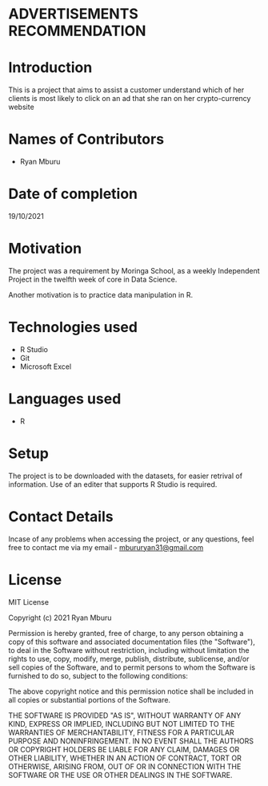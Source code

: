 # ADVERTISEMENTS RECOMMENDATION

# Introduction
This is a project that aims to assist a customer understand which of her clients is most likely to click on an ad that she ran on her crypto-currency website

# Names of Contributors
- Ryan Mburu

# Date of completion
19/10/2021

# Motivation
The project was a requirement by Moringa School, as a weekly Independent Project in the twelfth week of core in Data Science.

Another motivation is to practice data manipulation in R.

# Technologies used
- R Studio
- Git
- Microsoft Excel

# Languages used
- R

# Setup
The project is to be downloaded with the datasets, for easier retrival of information. Use of an editer that supports R Studio is required.

# Contact Details
Incase of any problems when accessing the project, or any questions, feel free to contact me via my email - mbururyan31@gmail.com

# License
MIT License

Copyright (c) 2021 Ryan Mburu

Permission is hereby granted, free of charge, to any person obtaining a copy
of this software and associated documentation files (the "Software"), to deal
in the Software without restriction, including without limitation the rights
to use, copy, modify, merge, publish, distribute, sublicense, and/or sell
copies of the Software, and to permit persons to whom the Software is
furnished to do so, subject to the following conditions:

The above copyright notice and this permission notice shall be included in all
copies or substantial portions of the Software.

THE SOFTWARE IS PROVIDED "AS IS", WITHOUT WARRANTY OF ANY KIND, EXPRESS OR
IMPLIED, INCLUDING BUT NOT LIMITED TO THE WARRANTIES OF MERCHANTABILITY,
FITNESS FOR A PARTICULAR PURPOSE AND NONINFRINGEMENT. IN NO EVENT SHALL THE
AUTHORS OR COPYRIGHT HOLDERS BE LIABLE FOR ANY CLAIM, DAMAGES OR OTHER
LIABILITY, WHETHER IN AN ACTION OF CONTRACT, TORT OR OTHERWISE, ARISING FROM,
OUT OF OR IN CONNECTION WITH THE SOFTWARE OR THE USE OR OTHER DEALINGS IN THE
SOFTWARE.